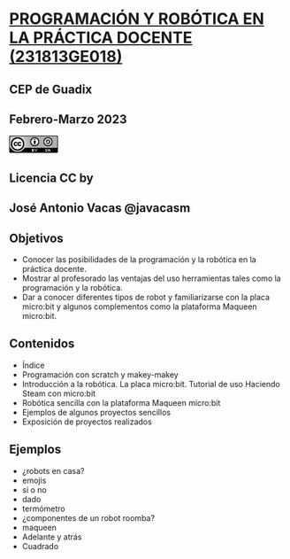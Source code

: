 
# [PROGRAMACIÓN Y ROBÓTICA EN LA PRÁCTICA DOCENTE (231813GE018) ](https://www.juntadeandalucia.es/educacion/secretariavirtual/consultaCEP/actividad/231813GE018/)

## CEP de Guadix

## Febrero-Marzo 2023

![](./images/CCbySQ_88x31.png)

## Licencia CC by 
## José Antonio Vacas @javacasm

## Objetivos

* Conocer las posibilidades de la programación y la robótica en la práctica docente.
* Mostrar al profesorado las ventajas del uso herramientas tales como la programación y la robótica.
* Dar a conocer diferentes tipos de robot y familiarizarse con la placa micro:bit y algunos complementos como la plataforma Maqueen micro:bit.

## Contenidos

* Índice
* Programación con scratch y makey-makey
* Introducción a la robótica. La placa micro:bit. Tutorial de uso Haciendo Steam con micro:bit
* Robótica sencilla con la plataforma Maqueen micro:bit
* Ejemplos de algunos proyectos sencillos
* Exposición de proyectos realizados


## Ejemplos

* ¿robots en casa?
* emojis
* si o no
* dado
* termómetro
* ¿componentes de un robot roomba?
* maqueen
* Adelante y atrás
* Cuadrado

